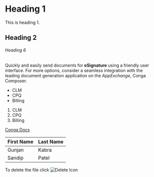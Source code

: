 # Heading 1
This is heading 1.
## Heading 2

###### Heading 6

Quickly and easily send documents for **eSignature** using a friendly user interface. For more options, consider a seamless integration with the leading document generation application on the _AppExchange_, Conga Composer.

-  CLM
-  CPQ
-  Billing

1.  CLM
1.  CPQ
1.  Billing

[Conga Docs](https://documentation.conga.com/)

| First Name | Last Name |
|------------|-----------|
| Gunjan     | Kabra     |
| Sandip     | Patel     |

To delete the file click ![](/DocasCodeday1/assets/images/delete.png "Delete Icon")